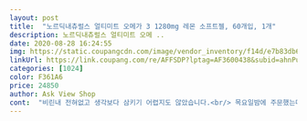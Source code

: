 ```yaml
---
layout: post 
title:  "노르딕내츄럴스 얼티미트 오메가 3 1280mg 레몬 소프트젤, 60개입, 1개" 
description: 노르딕내츄럴스 얼티미트 오메 ..
date: 2020-08-28 16:24:55 
img: https://static.coupangcdn.com/image/vendor_inventory/f14d/e7b83db6e7e3528583d87f599ce3e81aa011b458bf99003b19fd431dcf06.jpg 
linkUrl: https://link.coupang.com/re/AFFSDP?lptag=AF3600438&subid=ahnPublicAsk&pageKey=1500215782&itemId=2576144355&vendorItemId=70568423494&traceid=V0-113-589e9806381e8f73 
categories: [1024] 
color: F361A6 
price: 24850 
author: Ask View Shop 
cont:  "비린내 전혀없고 생각보다 삼키기 어렵지도 않았습니다.<br/> 목요일밤에 주문했는데 월요일도착! 이렇게 완벽한 오메가3를 저렴한가격에 신속히 받아볼수 있다니 쿠팡 대단하네요.<br/> 한통에 60 알.<br/> 하루 한알만 먹어도 될듯하고 두달먹을수 있겠네요.<br/> 쟁이려구 두통주문했습니다.<br/><br/>스포츠리서치 먹다가 알약이 너무 딱딱하다는 부모님 의견에 노르딕으로 바꿔봤어요.<br/> 좋은점은 캡슐이 부드럽고 무엇보다 비린맛이 목넘어로 올라오지 않는다는 점이에요.<br/> 오메가3  먹으면서 가장 신경쓰였던게 비린냄새였는데 그게 안나니 너무 좋네요.<br/> 또한 노르딕은 어종이 작아서 그런지 먹어보니 품질이 더 괜찮다는 생각이 듭니다.<br/> 기름에 레몬같은 다른 첨가물이 들어가는게 안좋다는 의견도 있긴하던데요,저는 아직까지는 잘모르겠어요... <br/>노르딕을 계속 구입해서 먹고 싶은데 로켓직구는 60개짜리밖에 없는게 너무너무 아쉬워요.<br/> 같은 제품으로 180개 짜리도 하루 빨리 판매가 되었음 좋겠어요.<br/> 꼭이요!!!<br/>저랑 아부지가 같이 복용?!하고 있는 제품이에요.<br/> 아부지께서 드시던게 떨어져서 재주문했습니다.<br/> 알약이 스포츠리서치와는 달리 부드러워서 좋다고 하시네요... <br/>어깨통증이 심하셨는데 오메가3 드시고 많이 좋아지신것 같습니다.<br/> 로켓직구는 60개짜리밖에 안팔아서 자주 주문해야한다는게 많이 번거롭네요... <br/>정령 180개짜리는 판매하실 생각이 없으신건가요??건의 드렸던 의견이 빨리 반영이 되었으면 좋겠습니다.<br/><br/>" 
---
```

